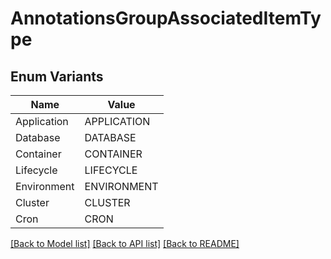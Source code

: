 # AnnotationsGroupAssociatedItemType

## Enum Variants

| Name | Value |
|---- | -----|
| Application | APPLICATION |
| Database | DATABASE |
| Container | CONTAINER |
| Lifecycle | LIFECYCLE |
| Environment | ENVIRONMENT |
| Cluster | CLUSTER |
| Cron | CRON |


[[Back to Model list]](../README.md#documentation-for-models) [[Back to API list]](../README.md#documentation-for-api-endpoints) [[Back to README]](../README.md)


